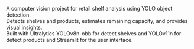 A computer vision project for retail shelf analysis using YOLO object detection.  
Detects shelves and products, estimates remaining capacity, and provides visual insights.  
Built with Ultralytics YOLOv8n-obb for detect shelves and YOLOv11n for detect products and Streamlit for the user interface.
